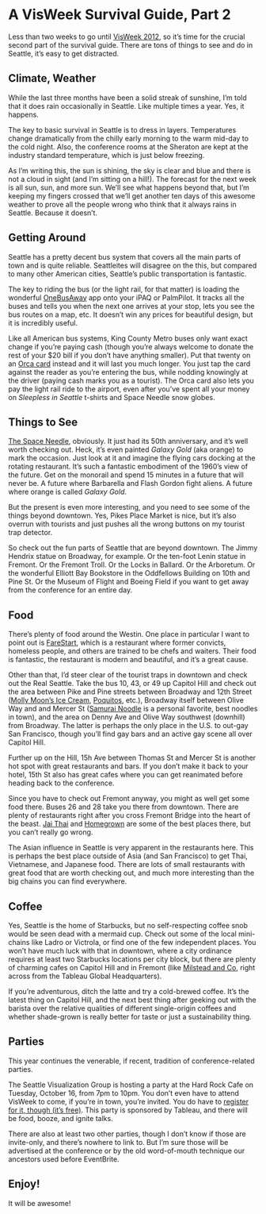 # A VisWeek Survival Guide, Part 2

Less than two weeks to go until <a href="http://visweek.org/">VisWeek 2012</a>, so it’s time for the crucial second part of the survival guide. There are tons of things to see and do in Seattle, it’s easy to get distracted.

## Climate, Weather

While the last three months have been a solid streak of sunshine, I’m told that it does rain occasionally in Seattle. Like multiple times a year. Yes, it happens.

The key to basic survival in Seattle is to dress in layers. Temperatures change dramatically from the chilly early morning to the warm mid-day to the cold night. Also, the conference rooms at the Sheraton are kept at the industry standard temperature, which is just below freezing.

As I’m writing this, the sun is shining, the sky is clear and blue and there is not a cloud in sight (and I’m sitting on a hill!). The forecast for the next week is all sun, sun, and more sun. We’ll see what happens beyond that, but I’m keeping my fingers crossed that we’ll get another ten days of this awesome weather to prove all the people wrong who think that it always rains in Seattle. Because it doesn’t.

## Getting Around

Seattle has a pretty decent bus system that covers all the main parts of town and is quite reliable. Seattleites will disagree on the this, but compared to many other American cities, Seattle’s public transportation is fantastic.

The key to riding the bus (or the light rail, for that matter) is loading the wonderful <a href="http://onebusaway.org">OneBusAway</a> app onto your iPAQ or PalmPilot. It tracks all the buses and tells you when the next one arrives at your stop, lets you see the bus routes on a map, etc. It doesn’t win any prices for beautiful design, but it is incredibly useful.

Like all American bus systems, King County Metro buses only want exact change if you’re paying cash (though you’re always welcome to donate the rest of your $20 bill if you don’t have anything smaller). Put that twenty on an <a href="http://www.orcacard.com/">Orca card</a> instead and it will last you much longer. You just tap the card against the reader as you’re entering the bus, while nodding knowingly at the driver (paying cash marks you as a tourist). The Orca card also lets you pay the light rail ride to the airport, even after you’ve spent all your money on <em>Sleepless in Seattle</em> t-shirts and Space Needle snow globes.

## Things to See

<a href="http://en.wikipedia.org/wiki/Space_Needle">The Space Needle</a>, obviously. It just had its 50th anniversary, and it’s well worth checking out. Heck, it’s even painted <em>Galaxy Gold</em> (aka orange) to mark the occasion. Just look at it and imagine the flying cars docking at the rotating restaurant. It’s such a fantastic embodiment of the 1960’s view of the future. Get on the monorail and spend 15 minutes in a future that will never be. A future where Barbarella and Flash Gordon fight aliens. A future where orange is called <em>Galaxy Gold</em>.

But the present is even more interesting, and you need to see some of the things beyond downtown. Yes, Pikes Place Market is nice, but it’s also overrun with tourists and just pushes all the wrong buttons on my tourist trap detector.

So check out the fun parts of Seattle that are beyond downtown. The Jimmy Hendrix statue on Broadway, for example. Or the ten-foot Lenin statue in Fremont. Or the Fremont Troll. Or the Locks in Ballard. Or the Arboretum. Or the wonderful Elliott Bay Bookstore in the Oddfellows Building on 10th and Pine St. Or the Museum of Flight and Boeing Field if you want to get away from the conference for an entire day.

## Food

There’s plenty of food around the Westin. One place in particular I want to point out is <a href="http://www.farestart.org">FareStart</a>, which is a restaurant where former convicts, homeless people, and others are trained to be chefs and waiters. Their food is fantastic, the restaurant is modern and beautiful, and it’s a great cause.

Other than that, I’d steer clear of the tourist traps in downtown and check out the Real Seattle. Take the bus 10, 43, or 49 up Capitol Hill and check out the area between Pike and Pine streets between Broadway and 12th Street (<a href="http://www.mollymoonicecream.com">Molly Moon’s Ice Cream</a>, <a href="http://www.vivapoquitos.com/">Poquitos</a>, etc.), Broadway itself between Olive Way and and Mercer St (<a href="http://www.samurainoodle.com">Samurai Noodle</a> is a personal favorite, best noodles in town), and the area on Denny Ave and Olive Way southwest (downhill) from Broadway. The latter is perhaps the only place in the U.S. to out-gay San Francisco, though you’ll find gay bars and an active gay scene all over Capitol Hill.

Further up on the Hill, 15h Ave between Thomas St and Mercer St is another hot spot with great restaurants and bars. If you don’t make it back to your hotel, 15th St also has great cafes where you can get reanimated before heading back to the conference.

Since you have to check out Fremont anyway, you might as well get some food there. Buses 26 and 28 take you there from downtown. There are plenty of restaurants right after you cross Fremont Bridge into the heart of the beast. <a href="http://jaithairestaurant.com">Jai Thai</a> and <a href="http://www.eathomegrown.com">Homegrown</a> are some of the best places there, but you can’t really go wrong.

The Asian influence in Seattle is very apparent in the restaurants here. This is perhaps the best place outside of Asia (and San Francisco) to get Thai, Vietnamese, and Japanese food. There are lots of small restaurants with great food that are worth checking out, and much more interesting than the big chains you can find everywhere.

## Coffee

Yes, Seattle is the home of Starbucks, but no self-respecting coffee snob would be seen dead with a mermaid cup. Check out some of the local mini-chains like Ladro or Victrola, or find one of the few independent places. You won’t have much luck with that in downtown, where a city ordinance requires at least two Starbucks locations per city block, but there are plenty of charming cafes on Capitol Hill and in Fremont (like <a href="http://www.milsteadandco.com">Milstead and Co</a>, right across from the Tableau Global Headquarters).

If you’re adventurous, ditch the latte and try a cold-brewed coffee. It’s the latest thing on Capitol Hill, and the next best thing after geeking out with the barista over the relative qualities of different single-origin coffees and whether shade-grown is really better for taste or just a sustainability thing.

## Parties

This year continues the venerable, if recent, tradition of conference-related parties.

The Seattle Visualization Group is hosting a party at the Hard Rock Cafe on Tuesday, October 16, from 7pm to 10pm. You don’t even have to attend VisWeek to come, if you’re in town, you’re invited. You do have to <a href="http://seavisatvisweek.eventbrite.com/">register for it, though (it’s free)</a>. This party is sponsored by Tableau, and there will be food, booze, and ignite talks.

There are also at least two other parties, though I don’t know if those are invite-only, and there’s nowhere to link to. But I’m sure those will be advertised at the conference or by the old word-of-mouth technique our ancestors used before EventBrite.

## Enjoy!

It will be awesome!
